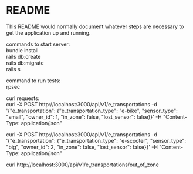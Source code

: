 # README

This README would normally document whatever steps are necessary to get the
application up and running.  

commands to start server:  
bundle install  
rails db:create  
rails db:migrate  
rails s  
  
command to run tests:  
rpsec  

curl requests:  
curl -X POST http://localhost:3000/api/v1/e_transportations -d '{"e_transportation": {"e_transportation_type": "e-bike", "sensor_type": "small", "owner_id": 1, "in_zone": false, "lost_sensor": false}}' -H "Content-Type: application/json"  

curl -X POST http://localhost:3000/api/v1/e_transportations -d '{"e_transportation": {"e_transportation_type": "e-scooter", "sensor_type": "big", "owner_id": 2, "in_zone": false, "lost_sensor": false}}' -H "Content-Type: application/json"  

curl http://localhost:3000/api/v1/e_transportations/out_of_zone